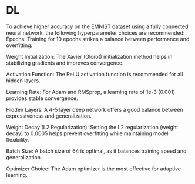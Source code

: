 # DL
To achieve higher accuracy on the EMNIST dataset using a fully connected neural network, the following hyperparameter choices are recommended:
Epochs: Training for 10 epochs strikes a balance between performance and overfitting.

Weight Initialization: The Xavier (Glorot) initialization method helps in stabilizing gradients and improves convergence.

Activation Function: The ReLU activation function is recommended for all hidden layers.

Learning Rate: For Adam and RMSprop, a learning rate of 1e-3 (0.001) provides stable convergence. 

Hidden Layers: A 4-5 layer deep network offers a good balance between expressiveness and generalization.

Weight Decay (L2 Regularization): Setting the L2 regularization (weight decay) to 0.0005 helps prevent overfitting while maintaining model flexibility.

Batch Size: A batch size of 64 is optimal, as it balances training speed and generalization. 

Optimizer Choice: The Adam optimizer is the most effective for adaptive learning.
